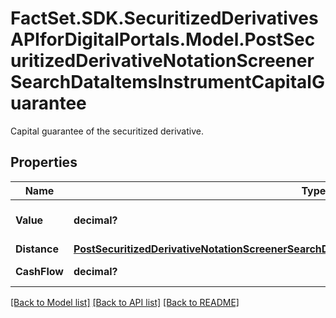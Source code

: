 # FactSet.SDK.SecuritizedDerivativesAPIforDigitalPortals.Model.PostSecuritizedDerivativeNotationScreenerSearchDataItemsInstrumentCapitalGuarantee
Capital guarantee of the securitized derivative.

## Properties

Name | Type | Description | Notes
------------ | ------------- | ------------- | -------------
**Value** | **decimal?** | Value of the capital guarantee. | [optional] 
**Distance** | [**PostSecuritizedDerivativeNotationScreenerSearchDataItemsInstrumentCapitalGuaranteeDistance**](PostSecuritizedDerivativeNotationScreenerSearchDataItemsInstrumentCapitalGuaranteeDistance.md) |  | [optional] 
**CashFlow** | **decimal?** | Cash flow amount. | [optional] 

[[Back to Model list]](../README.md#documentation-for-models) [[Back to API list]](../README.md#documentation-for-api-endpoints) [[Back to README]](../README.md)

